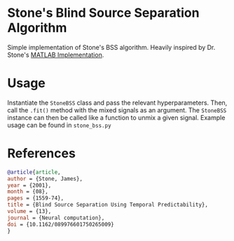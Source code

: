 # Stone's Blind Source Separation Algorithm

Simple implementation of Stone's BSS algorithm. Heavily inspired by Dr. Stone's [MATLAB Implementation](https://jamesstone.sites.sheffield.ac.uk/code).

# Usage
Instantiate the `StoneBSS` class and pass the relevant hyperparameters. Then, call the `.fit()` method with the mixed signals as an argument. The `StoneBSS` instance can then be called like a function to unmix a given signal. Example usage can be found in `stone_bss.py`

# References
```bibtex
@article{article,
author = {Stone, James},
year = {2001},
month = {08},
pages = {1559-74},
title = {Blind Source Separation Using Temporal Predictability},
volume = {13},
journal = {Neural computation},
doi = {10.1162/089976601750265009}
}
```
